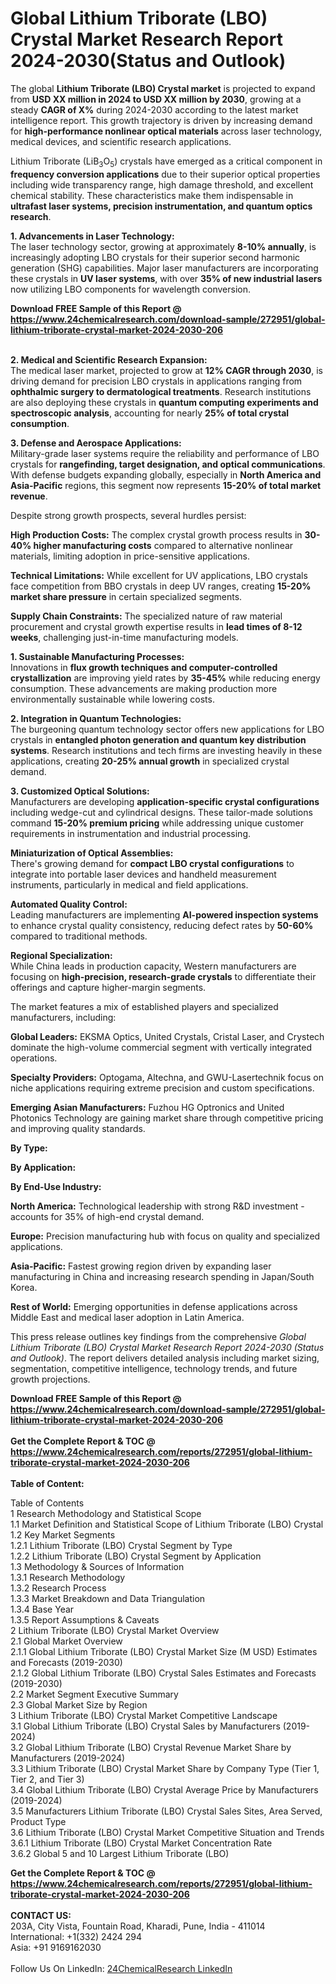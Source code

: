 <h1>Global Lithium Triborate (LBO) Crystal Market Research Report 2024-2030(Status and Outlook)</h1><p>The global <strong>Lithium Triborate (LBO) Crystal market</strong> is projected to expand from <strong>USD XX million in 2024 to USD XX million by 2030</strong>, growing at a steady <strong>CAGR of X%</strong> during 2024-2030 according to the latest market intelligence report. This growth trajectory is driven by increasing demand for <strong>high-performance nonlinear optical materials</strong> across laser technology, medical devices, and scientific research applications.</p><p>Lithium Triborate (LiB<sub>3</sub>O<sub>5</sub>) crystals have emerged as a critical component in <strong>frequency conversion applications</strong> due to their superior optical properties including wide transparency range, high damage threshold, and excellent chemical stability. These characteristics make them indispensable in <strong>ultrafast laser systems, precision instrumentation, and quantum optics research</strong>.</p><p><strong>1. Advancements in Laser Technology:</strong><br>
The laser technology sector, growing at approximately <strong>8-10% annually</strong>, is increasingly adopting LBO crystals for their superior second harmonic generation (SHG) capabilities. Major laser manufacturers are incorporating these crystals in <strong>UV laser systems</strong>, with over <strong>35% of new industrial lasers</strong> now utilizing LBO components for wavelength conversion.</p><div><b>Download FREE Sample of this Report @ 
            <a href="https://www.24chemicalresearch.com/download-sample/272951/global-lithium-triborate-crystal-market-2024-2030-206">
            https://www.24chemicalresearch.com/download-sample/272951/global-lithium-triborate-crystal-market-2024-2030-206</a></b></div><br><p><strong>2. Medical and Scientific Research Expansion:</strong><br>
The medical laser market, projected to grow at <strong>12% CAGR through 2030</strong>, is driving demand for precision LBO crystals in applications ranging from <strong>ophthalmic surgery to dermatological treatments</strong>. Research institutions are also deploying these crystals in <strong>quantum computing experiments and spectroscopic analysis</strong>, accounting for nearly <strong>25% of total crystal consumption</strong>.</p><p><strong>3. Defense and Aerospace Applications:</strong><br>
Military-grade laser systems require the reliability and performance of LBO crystals for <strong>rangefinding, target designation, and optical communications</strong>. With defense budgets expanding globally, especially in <strong>North America and Asia-Pacific</strong> regions, this segment now represents <strong>15-20% of total market revenue</strong>.</p><p>Despite strong growth prospects, several hurdles persist:</p><p><strong>High Production Costs:</strong> The complex crystal growth process results in <strong>30-40% higher manufacturing costs</strong> compared to alternative nonlinear materials, limiting adoption in price-sensitive applications.</p><p><strong>Technical Limitations:</strong> While excellent for UV applications, LBO crystals face competition from BBO crystals in deep UV ranges, creating <strong>15-20% market share pressure</strong> in certain specialized segments.</p><p><strong>Supply Chain Constraints:</strong> The specialized nature of raw material procurement and crystal growth expertise results in <strong>lead times of 8-12 weeks</strong>, challenging just-in-time manufacturing models.</p><p><strong>1. Sustainable Manufacturing Processes:</strong><br>
Innovations in <strong>flux growth techniques and computer-controlled crystallization</strong> are improving yield rates by <strong>35-45%</strong> while reducing energy consumption. These advancements are making production more environmentally sustainable while lowering costs.</p><p><strong>2. Integration in Quantum Technologies:</strong><br>
The burgeoning quantum technology sector offers new applications for LBO crystals in <strong>entangled photon generation and quantum key distribution systems</strong>. Research institutions and tech firms are investing heavily in these applications, creating <strong>20-25% annual growth</strong> in specialized crystal demand.</p><p><strong>3. Customized Optical Solutions:</strong><br>
Manufacturers are developing <strong>application-specific crystal configurations</strong> including wedge-cut and cylindrical designs. These tailor-made solutions command <strong>15-20% premium pricing</strong> while addressing unique customer requirements in instrumentation and industrial processing.</p><p><strong>Miniaturization of Optical Assemblies:</strong><br>
	There's growing demand for <strong>compact LBO crystal configurations</strong> to integrate into portable laser devices and handheld measurement instruments, particularly in medical and field applications.</p><p><strong>Automated Quality Control:</strong><br>
	Leading manufacturers are implementing <strong>AI-powered inspection systems</strong> to enhance crystal quality consistency, reducing defect rates by <strong>50-60%</strong> compared to traditional methods.</p><p><strong>Regional Specialization:</strong><br>
	While China leads in production capacity, Western manufacturers are focusing on <strong>high-precision, research-grade crystals</strong> to differentiate their offerings and capture higher-margin segments.</p><p>The market features a mix of established players and specialized manufacturers, including:</p><p><strong>Global Leaders:</strong> EKSMA Optics, United Crystals, Cristal Laser, and Crystech dominate the high-volume commercial segment with vertically integrated operations.</p><p><strong>Specialty Providers:</strong> Optogama, Altechna, and GWU-Lasertechnik focus on niche applications requiring extreme precision and custom specifications.</p><p><strong>Emerging Asian Manufacturers:</strong> Fuzhou HG Optronics and United Photonics Technology are gaining market share through competitive pricing and improving quality standards.</p><p><strong>By Type:</strong></p><p><strong>By Application:</strong></p><p><strong>By End-Use Industry:</strong></p><p><strong>North America:</strong> Technological leadership with strong R&amp;D investment - accounts for 35% of high-end crystal demand.</p><p><strong>Europe:</strong> Precision manufacturing hub with focus on quality and specialized applications.</p><p><strong>Asia-Pacific:</strong> Fastest growing region driven by expanding laser manufacturing in China and increasing research spending in Japan/South Korea.</p><p><strong>Rest of World:</strong> Emerging opportunities in defense applications across Middle East and medical laser adoption in Latin America.</p><p>This press release outlines key findings from the comprehensive <em>Global Lithium Triborate (LBO) Crystal Market Research Report 2024-2030 (Status and Outlook)</em>. The report delivers detailed analysis including market sizing, segmentation, competitive intelligence, technology trends, and future growth projections.</p><div><b>Download FREE Sample of this Report @ 
            <a href="https://www.24chemicalresearch.com/download-sample/272951/global-lithium-triborate-crystal-market-2024-2030-206">
            https://www.24chemicalresearch.com/download-sample/272951/global-lithium-triborate-crystal-market-2024-2030-206</a></b></div><br><div><b>Get the Complete Report & TOC @ 
            <a href="https://www.24chemicalresearch.com/reports/272951/global-lithium-triborate-crystal-market-2024-2030-206">
            https://www.24chemicalresearch.com/reports/272951/global-lithium-triborate-crystal-market-2024-2030-206</a></b></div><br>
            <b>Table of Content:</b><p>Table of Contents<br />
1 Research Methodology and Statistical Scope<br />
1.1 Market Definition and Statistical Scope of Lithium Triborate (LBO) Crystal<br />
1.2 Key Market Segments<br />
1.2.1 Lithium Triborate (LBO) Crystal Segment by Type<br />
1.2.2 Lithium Triborate (LBO) Crystal Segment by Application<br />
1.3 Methodology & Sources of Information<br />
1.3.1 Research Methodology<br />
1.3.2 Research Process<br />
1.3.3 Market Breakdown and Data Triangulation<br />
1.3.4 Base Year<br />
1.3.5 Report Assumptions & Caveats<br />
2 Lithium Triborate (LBO) Crystal Market Overview<br />
2.1 Global Market Overview<br />
2.1.1 Global Lithium Triborate (LBO) Crystal Market Size (M USD) Estimates and Forecasts (2019-2030)<br />
2.1.2 Global Lithium Triborate (LBO) Crystal Sales Estimates and Forecasts (2019-2030)<br />
2.2 Market Segment Executive Summary<br />
2.3 Global Market Size by Region<br />
3 Lithium Triborate (LBO) Crystal Market Competitive Landscape<br />
3.1 Global Lithium Triborate (LBO) Crystal Sales by Manufacturers (2019-2024)<br />
3.2 Global Lithium Triborate (LBO) Crystal Revenue Market Share by Manufacturers (2019-2024)<br />
3.3 Lithium Triborate (LBO) Crystal Market Share by Company Type (Tier 1, Tier 2, and Tier 3)<br />
3.4 Global Lithium Triborate (LBO) Crystal Average Price by Manufacturers (2019-2024)<br />
3.5 Manufacturers Lithium Triborate (LBO) Crystal Sales Sites, Area Served, Product Type<br />
3.6 Lithium Triborate (LBO) Crystal Market Competitive Situation and Trends<br />
3.6.1 Lithium Triborate (LBO) Crystal Market Concentration Rate<br />
3.6.2 Global 5 and 10 Largest Lithium Triborate (LBO)</p><div><b>Get the Complete Report & TOC @ 
            <a href="https://www.24chemicalresearch.com/reports/272951/global-lithium-triborate-crystal-market-2024-2030-206">
            https://www.24chemicalresearch.com/reports/272951/global-lithium-triborate-crystal-market-2024-2030-206</a></b></div><br><b>CONTACT US:</b><br>
            203A, City Vista, Fountain Road, Kharadi, Pune, India - 411014<br>
            International: +1(332) 2424 294<br>
            Asia: +91 9169162030 <br><br>
            Follow Us On LinkedIn: <a href="https://www.linkedin.com/company/24chemicalresearch/">24ChemicalResearch LinkedIn</a>